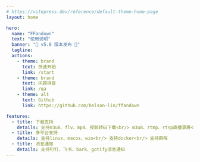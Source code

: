 ```yaml
---
# https://vitepress.dev/reference/default-theme-home-page
layout: home

hero:
  name: "FFandown"
  text: "使用说明"
  banner: "🎉 v5.0 版本发布 🎉"
  tagline: 
  actions:
    - theme: brand
      text: 快速开始
      link: /start
    - theme: brand
      text: 问题排查
      link: /qa
    - theme: alt
      text: Github
      link: https://github.com/helson-lin/ffandown

features:
  - title: 下载支持
    details: 支持m3u8、flv、mp4、视频转码下载<br/> m3u8、rtmp、rtsp直播录屏<br/>支持插件系统 🚀
  - title: 多平台支持
    details: 支持linux、macos、win<br/> 支持docker<br/> 支持群晖
  - title: 消息通知
    details: 支持钉钉、飞书、bark、gotify消息通知
---
```


